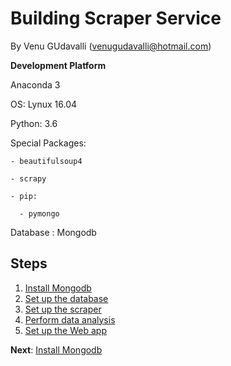 # Building Scraper Service

By Venu GUdavalli (<venugudavalli@hotmail.com>)


**Development Platform**

Anaconda 3

OS: Lynux 16.04 

Python: 3.6

  Special Packages: 

    - beautifulsoup4

    - scrapy

    - pip:

      - pymongo
          
Database : Mongodb 

## Steps

1. [Install Mongodb](01-Mongodb.md)
1. [Set up the database](02-Environment.md)
1. [Set up the scraper](03-Build_scraper.md)
1. [Perform data analysis](04-Run_Scraper.md)
1. [Set up the Web app](05-view-data.md)


**Next**: [Install Mongodb](01-Mongodb.md)
